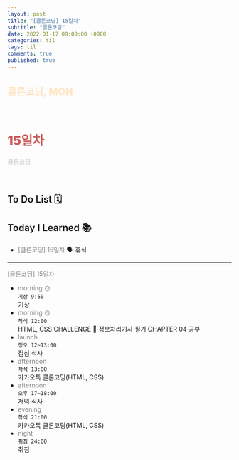 ```yaml
---
layout: post
title: "[클론코딩] 15일차"
subtitle: "클론코딩"
date: 2022-01-17 09:00:00 +0900
categories: til
tags: til
comments: true
published: true
---
```


## <span style="color:Bisque;font-size: 22px">클론코딩, MON</span>

<br />

# **<span style="font-weight:900;color:indianred">15일차</span>**

**<span style="color:lightgray">클론코딩</span>**

<br />

## <span style="font-weight:600">To Do List</span> 🗓

## <span style="font-weight:600">Today I Learned</span> 📚

- <span style="color:gray">[클론코딩] 15일차</span>
  🗣 휴식

---

<span style="color:gray">[클론코딩] 15일차</span>

- <span style="color:gray">morning 🌞</span> <br>
  `기상 9:50` <br>
  기상
- <span style="color:gray">morning 🌞</span> <br>
  `착석 12:00` <br>
  HTML, CSS CHALLENGE 👑
  정보처리기사 필기 CHAPTER 04 공부
- <span style="color:gray">launch</span> <br>
  `정오 12~13:00`<br>
  점심 식사
- <span style="color:gray">afternoon</span> <br>
  `착석 13:00`<br>
  카카오톡 클론코딩(HTML, CSS)
- <span style="color:gray">afternoon</span> <br>
  `오후 17~18:00`<br>
  저녁 식사
- <span style="color:gray">evening</span> <br>
  `착석 21:00`<br>
  카카오톡 클론코딩(HTML, CSS)
- <span style="color:gray">night</span> <br>
  `취침 24:00`<br>
  취침